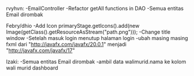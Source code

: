 rvyhvn:
-EmailController
-Refactor getAll functions in DAO
-Semua entitas Email dirombak

Febry/dhio
-Add Icon 
primaryStage.getIcons().add(new Image(getClass().getResourceAsStream("path.png")));
-Change title window
-Setelah masuk login menutup halaman login
-ubah masing masing fxml dari "http://javafx.com/javafx/20.0.1" menjadi "http://javafx.com/javafx/17"

Izaki:
-Semua entitas Email dirombak
-ambil data walimurid.nama ke kolom wali murid dashboard